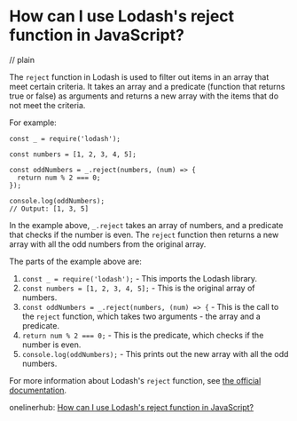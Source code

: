 # How can I use Lodash's reject function in JavaScript?
// plain

The `reject` function in Lodash is used to filter out items in an array that meet certain criteria. It takes an array and a predicate (function that returns true or false) as arguments and returns a new array with the items that do not meet the criteria.

For example:
```
const _ = require('lodash');

const numbers = [1, 2, 3, 4, 5];

const oddNumbers = _.reject(numbers, (num) => {
  return num % 2 === 0;
});

console.log(oddNumbers);
// Output: [1, 3, 5]
```

In the example above, `_.reject` takes an array of numbers, and a predicate that checks if the number is even. The `reject` function then returns a new array with all the odd numbers from the original array.

The parts of the example above are:
1. `const _ = require('lodash');` - This imports the Lodash library.
2. `const numbers = [1, 2, 3, 4, 5];` - This is the original array of numbers.
3. `const oddNumbers = _.reject(numbers, (num) => {` - This is the call to the `reject` function, which takes two arguments - the array and a predicate.
4. `return num % 2 === 0;` - This is the predicate, which checks if the number is even.
5. `console.log(oddNumbers);` - This prints out the new array with all the odd numbers.

For more information about Lodash's `reject` function, see [the official documentation](https://lodash.com/docs/4.17.15#reject).

onelinerhub: [How can I use Lodash's reject function in JavaScript?](https://onelinerhub.com/javascript-lodash/how-can-i-use-lodash-s-reject-function-in-javascript)